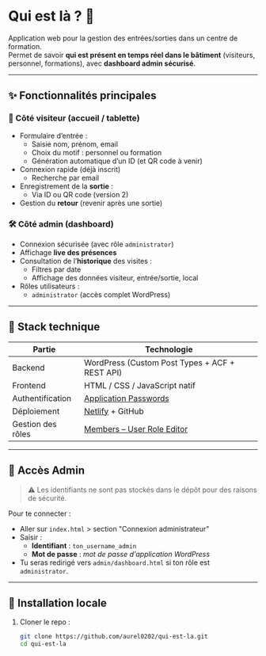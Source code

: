 # Qui est là ? 🏫

Application web pour la gestion des entrées/sorties dans un centre de formation.  
Permet de savoir **qui est présent en temps réel dans le bâtiment** (visiteurs, personnel, formations), avec **dashboard admin sécurisé**.

---

## ✨ Fonctionnalités principales

### 📱 Côté visiteur (accueil / tablette)
- Formulaire d’entrée :
  - Saisie nom, prénom, email
  - Choix du motif : personnel ou formation
  - Génération automatique d’un ID (et QR code à venir)
- Connexion rapide (déjà inscrit)
  - Recherche par email
- Enregistrement de la **sortie** :
  - Via ID ou QR code (version 2)
- Gestion du **retour** (revenir après une sortie)

### 🛠 Côté admin (dashboard)
- Connexion sécurisée (avec rôle `administrator`)
- Affichage **live des présences**
- Consultation de l’**historique** des visites :
  - Filtres par date
  - Affichage des données visiteur, entrée/sortie, local
- Rôles utilisateurs :
  - `administrator` (accès complet WordPress)

---

## 🧰 Stack technique

| Partie | Technologie |
|--------|-------------|
| Backend | WordPress (Custom Post Types + ACF + REST API) |
| Frontend | HTML / CSS / JavaScript natif |
| Authentification | [Application Passwords](https://wordpress.org/plugins/application-passwords/) |
| Déploiement | [Netlify](https://www.netlify.com/) + GitHub |
| Gestion des rôles | [Members – User Role Editor](https://fr.wordpress.org/plugins/members/) |

---

## 🔐 Accès Admin

> ⚠️ Les identifiants ne sont pas stockés dans le dépôt pour des raisons de sécurité.

Pour te connecter :

- Aller sur `index.html` > section "Connexion administrateur"
- Saisir :
  - **Identifiant** : `ton_username_admin`
  - **Mot de passe** : _mot de passe d'application WordPress_
- Tu seras redirigé vers `admin/dashboard.html` si ton rôle est `administrator`.

---

## 🚀 Installation locale

1. Cloner le repo :
   ```bash
   git clone https://github.com/aurel0202/qui-est-la.git
   cd qui-est-la
